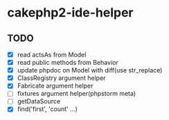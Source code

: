 # cakephp2-ide-helper

## TODO
- [x] read actsAs from Model
- [x] read public methods from Behavior
- [x] update phpdoc on Model with diff(use str_replace)
- [x] ClassRegistry argument helper
- [x] Fabricate argument helper
- [ ] fixtures argument helper(phpstorm meta)
- [ ] getDataSource
- [x] find('first', 'count' ...)
